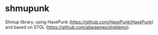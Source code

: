 shmupunk
========

Shmup library, using HaxePunk (https://github.com/HaxePunk/HaxePunk) and based on STGL (https://github.com/abagames/stgldemo).
